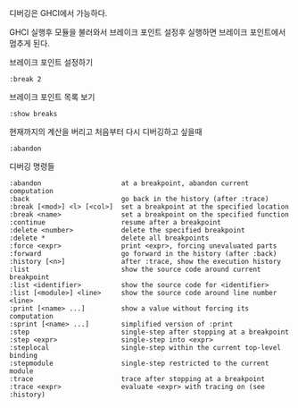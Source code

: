 디버깅은 GHCI에서 가능하다.

GHCI 실행후 모듈을 불러와서 브레이크 포인트 설정후 실행하면 브레이크 포인트에서 멈추게 된다.


브레이크 포인트 설정하기 

    :break 2


브레이크 포인트 목록 보기

    :show breaks

현재까지의 계산을 버리고 처음부터 다시 디버깅하고 싶을때

    :abandon


디버깅 명령들

    :abandon                    at a breakpoint, abandon current computation
    :back                       go back in the history (after :trace)
    :break [<mod>] <l> [<col>]  set a breakpoint at the specified location
    :break <name>               set a breakpoint on the specified function
    :continue                   resume after a breakpoint
    :delete <number>            delete the specified breakpoint
    :delete *                   delete all breakpoints
    :force <expr>               print <expr>, forcing unevaluated parts
    :forward                    go forward in the history (after :back)
    :history [<n>]              after :trace, show the execution history
    :list                       show the source code around current breakpoint
    :list <identifier>          show the source code for <identifier>
    :list [<module>] <line>     show the source code around line number <line>
    :print [<name> ...]         show a value without forcing its computation
    :sprint [<name> ...]        simplified version of :print
    :step                       single-step after stopping at a breakpoint
    :step <expr>                single-step into <expr>
    :steplocal                  single-step within the current top-level binding
    :stepmodule                 single-step restricted to the current module
    :trace                      trace after stopping at a breakpoint
    :trace <expr>               evaluate <expr> with tracing on (see :history)